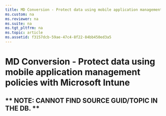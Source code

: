 ```yaml
---
title: MD Conversion - Protect data using mobile application management policies with Microsoft Intune
ms.custom: na
ms.reviewer: na
ms.suite: na
ms.tgt_pltfrm: na
ms.topic: article
ms.assetid: f3157dcb-59ae-47c4-8f22-84bb450ed3a5
---
```

# MD Conversion - Protect data using mobile application management policies with Microsoft Intune

## &#42;&#42; NOTE: CANNOT FIND SOURCE GUID/TOPIC IN THE DB. &#42;&#42;
